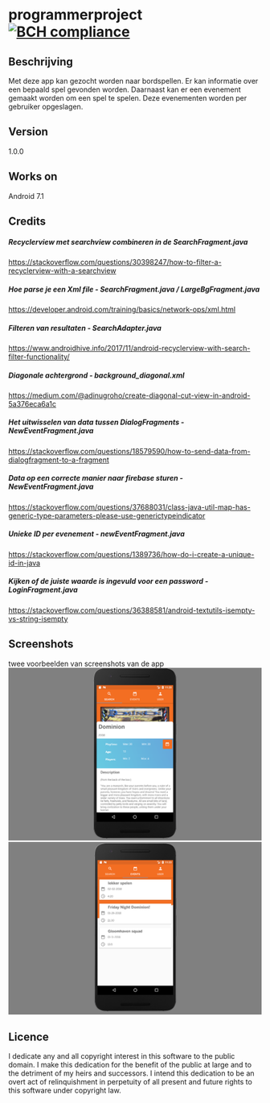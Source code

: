 # programmerproject [![BCH compliance](https://bettercodehub.com/edge/badge/Wohesi/programmeerproject?branch=master)](https://bettercodehub.com/)

## Beschrijving
Met deze app kan gezocht worden naar bordspellen. Er kan informatie over een bepaald spel gevonden worden. Daarnaast kan er een evenement gemaakt worden om een spel te spelen. Deze evenementen worden per gebruiker opgeslagen.

## Version
1.0.0

## Works on
Android 7.1

## Credits
##### Recyclerview met searchview combineren in de SearchFragment.java
https://stackoverflow.com/questions/30398247/how-to-filter-a-recyclerview-with-a-searchview 
##### Hoe parse je een Xml file - SearchFragment.java / LargeBgFragment.java
https://developer.android.com/training/basics/network-ops/xml.html
##### Filteren van resultaten - SearchAdapter.java
https://www.androidhive.info/2017/11/android-recyclerview-with-search-filter-functionality/
##### Diagonale achtergrond - background_diagonal.xml
https://medium.com/@adinugroho/create-diagonal-cut-view-in-android-5a376eca6a1c
##### Het uitwisselen van data tussen DialogFragments - NewEventFragment.java
https://stackoverflow.com/questions/18579590/how-to-send-data-from-dialogfragment-to-a-fragment
##### Data op een correcte manier naar firebase sturen - NewEventFragment.java
https://stackoverflow.com/questions/37688031/class-java-util-map-has-generic-type-parameters-please-use-generictypeindicator
##### Unieke ID per evenement - newEventFragment.java
https://stackoverflow.com/questions/1389736/how-do-i-create-a-unique-id-in-java
##### Kijken of de juiste waarde is ingevuld voor een password - LoginFragment.java
https://stackoverflow.com/questions/36388581/android-textutils-isempty-vs-string-isempty

## Screenshots
twee voorbeelden van screenshots van de app
![sc1](https://github.com/Wohesi/programmeerproject/blob/master/doc/final%20screenshots/largebgfragment.png)
![sc2](https://github.com/Wohesi/programmeerproject/blob/master/doc/final%20screenshots/eventsfragment.png)

## Licence
I dedicate any and all copyright interest in this software to the
public domain. I make this dedication for the benefit of the public at
large and to the detriment of my heirs and successors. I intend this
dedication to be an overt act of relinquishment in perpetuity of all
present and future rights to this software under copyright law.
